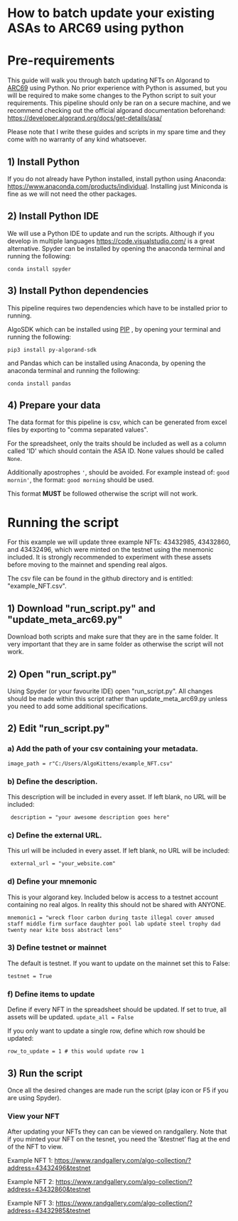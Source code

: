 
# How to batch update your existing ASAs to ARC69 using python

# Pre-requirements
This guide will walk you through batch updating NFTs on Algorand to [ARC69](https://github.com/algokittens/arc69) using Python. No prior experience with Python is assumed, but you will be required to make some changes to the Python script to suit your requirements.
This pipeline should only be ran on a secure machine, and we recommend checking out the official algorand documentation beforehand: https://developer.algorand.org/docs/get-details/asa/

Please note that I write these guides and scripts in my spare time and they come with no warranty of any kind whatsoever.  

## 1) Install Python

If you do not already have Python installed, install python using Anaconda: https://www.anaconda.com/products/individual. Installing just Miniconda is fine as we will not need the other packages.

## 2) Install Python IDE
We will use a Python IDE to update and run the scripts. Although if you develop in multiple languages https://code.visualstudio.com/ is a great alternative. 
Spyder can be installed by opening the anaconda terminal and running the following:

```conda install spyder```


## 3) Install Python dependencies

This pipeline requires two dependencies which have to be installed prior to running.

AlgoSDK which can be installed using [PIP](https://pypi.org/) , by opening your terminal and running the following:

```pip3 install py-algorand-sdk```

and Pandas which can be installed using Anaconda, by opening the anaconda terminal and running the following:

```conda install pandas```


## 4) Prepare your data

The data format for this pipeline is csv, which can be generated from excel files by exporting to "comma separated values".

For the spreadsheet, only the traits should be included as well as a column called 'ID' which should contain the ASA ID. None values should be called ```None```.

Additionally apostrophes ```'```, should be avoided. For example instead of: ```good mornin'```, the format: ```good morning``` should be used. 

This format **MUST** be followed otherwise the script will not work. 


# Running the script

For this example we will update three example NFTs: 43432985, 43432860, and 43432496, which were minted on the testnet using the mnemonic included. It is strongly recommended to experiment with these assets before moving to the mainnet and spending real algos.

The csv file can be found in the github directory and is entitled: "example_NFT.csv".

## 1) Download "run_script.py" and "update_meta_arc69.py"

Download both scripts and make sure that they are in the same folder. It very important that they are in same folder as otherwise the script will not work.

## 2) Open "run_script.py"

Using Spyder (or your favourite IDE) open "run_script.py". All changes should be made within this script rather than update_meta_arc69.py unless you need to add some additional specifications.

## 2) Edit "run_script.py"

### a) Add the path of your csv containing your metadata.

``` image_path = r"C:/Users/AlgoKittens/example_NFT.csv" ```

### b) Define the description.
This description will be included in every asset. If left blank, no URL will be included:

``` description = "your awesome description goes here"```

### c) Define the external URL.
This url will be included in every asset. If left blank, no URL will be included:

``` external_url = "your_website.com"```

### d) Define your mnemonic 
This is your algorand key. Included below is access to a testnet account containing no real algos. In reality this should not be shared with ANYONE.

```mnemonic1 = "wreck floor carbon during taste illegal cover amused staff middle firm surface daughter pool lab update steel trophy dad twenty near kite boss abstract lens" ```

### 3) Define testnet or mainnet
The default is testnet. If you want to update on the mainnet set this to False:

```testnet = True```

### f) Define items to update

Define if every NFT in the spreadsheet should be updated. If set to true, all assets will be updated.
```update_all = False```

If you only want to update a single row, define which row should be updated:

```row_to_update = 1 # this would update row 1```


## 3) Run the script

Once all the desired changes are made run the script (play icon or F5 if you are using Spyder).


### View your NFT

After updating your NFTs they can can be viewed on randgallery. Note that if you minted your NFT on the tesnet, you need the '&testnet’ flag at the end of the NFT to view.

Example NFT 1:
https://www.randgallery.com/algo-collection/?address=43432496&testnet

Example NFT 2:
https://www.randgallery.com/algo-collection/?address=43432860&testnet

Example NFT 3:
https://www.randgallery.com/algo-collection/?address=43432985&testnet
